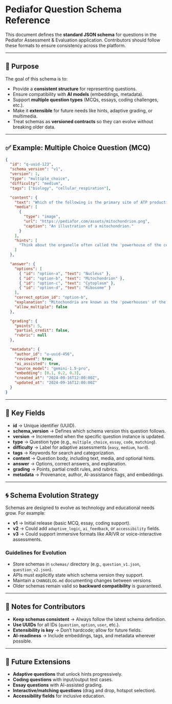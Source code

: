 # Pediafor Question Schema Reference

This document defines the **standard JSON schema** for questions in the Pediafor Assessment & Evaluation application. Contributors should follow these formats to ensure consistency across the platform.

---

## 🎯 Purpose

The goal of this schema is to:

* Provide a **consistent structure** for representing questions.
* Ensure compatibility with **AI models** (embeddings, metadata).
* Support **multiple question types** (MCQs, essays, coding challenges, etc.).
* Make it **extensible** for future needs like hints, adaptive grading, or multimedia.
* Treat schemas as **versioned contracts** so they can evolve without breaking older data.

---

## ✅ Example: Multiple Choice Question (MCQ)

```json
{
  "id": "q-uuid-123",
  "schema_version": "v1",
  "version": 1,
  "type": "multiple_choice", 
  "difficulty": "medium", 
  "tags": ["biology", "cellular_respiration"],

  "content": {
    "text": "Which of the following is the primary site of ATP production in a eukaryotic cell?",
    "media": [
      {
        "type": "image",
        "url": "https://pediafor.com/assets/mitochondrion.png",
        "caption": "An illustration of a mitochondrion."
      }
    ],
    "hints": [
      "Think about the organelle often called the 'powerhouse of the cell'."
    ]
  },

  "answer": {
    "options": [
      { "id": "option-a", "text": "Nucleus" },
      { "id": "option-b", "text": "Mitochondrion" },
      { "id": "option-c", "text": "Cytoplasm" },
      { "id": "option-d", "text": "Ribosome" }
    ],
    "correct_option_id": "option-b",
    "explanation": "Mitochondria are known as the 'powerhouses' of the cell because they produce ATP through cellular respiration.",
    "allow_multiple": false
  },

  "grading": {
    "points": 5,
    "partial_credit": false,
    "rubric": null
  },

  "metadata": {
    "author_id": "u-uuid-456",
    "reviewed": true,
    "ai_assisted": true,
    "source_model": "gemini-1.5-pro",
    "embedding": [0.1, 0.2, 0.3],
    "created_at": "2024-09-16T12:00:00Z",
    "updated_at": "2024-09-16T12:00:00Z"
  }
}
```

---

## 🔑 Key Fields

* **id** → Unique identifier (UUID).
* **schema\_version** → Defines which schema version this question follows.
* **version** → Incremented when the specific question instance is updated.
* **type** → Question type (e.g., `multiple_choice`, `essay`, `code`, `matching`).
* **difficulty** → Label for adaptive assessments (`easy`, `medium`, `hard`).
* **tags** → Keywords for search and categorization.
* **content** → Question body, including text, media, and optional hints.
* **answer** → Options, correct answers, and explanation.
* **grading** → Points, partial credit rules, and rubrics.
* **metadata** → Provenance, author, AI-assistance flags, and embeddings.

---

## 🌀 Schema Evolution Strategy

Schemas are designed to evolve as technology and educational needs grow. For example:

* **v1** → Initial release (basic MCQ, essay, coding support).
* **v2** → Could add `adaptive_logic`, `ai_feedback`, or `accessibility` fields.
* **v3** → Could support immersive formats like AR/VR or voice-interactive assessments.

### Guidelines for Evolution

* Store schemas in `schemas/` directory (e.g., `question_v1.json`, `question_v2.json`).
* APIs must explicitly state which schema version they support.
* Maintain a `CHANGELOG.md` documenting changes between versions.
* Older schemas remain valid so **backward compatibility** is guaranteed.

---

## 🚀 Notes for Contributors

* **Keep schemas consistent** → Always follow the latest schema definition.
* **Use UUIDs** for all IDs (`question`, `option`, `user`, etc.).
* **Extensibility is key** → Don’t hardcode; allow for future fields.
* **AI-readiness** → Include embeddings, tags, and metadata wherever possible.

---

## 📌 Future Extensions

* **Adaptive questions** that unlock hints progressively.
* **Coding questions** with input/output test cases.
* **Essay questions** with AI-assisted grading.
* **Interactive/matching questions** (drag and drop, hotspot selection).
* **Accessibility fields** for inclusive education.

